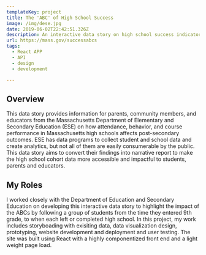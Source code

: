 ```yaml
---
templateKey: project
title: The 'ABC' of High School Success
image: /img/dese.jpg
date: 2019-06-02T22:42:51.326Z
description: An interactive data story on high school success indicators
url: https://mass.gov/successabcs
tags:
  - React APP
  - API
  - design
  - development

---
```

## Overview

This data story provides information for parents, community members, and educators from the Massachusetts Department of Elementary and Secondary Education (ESE) on how attendance, behavior, and course performance in Massachusetts high schools affects post-secondary outcomes. ESE has data programs to collect student and school data and create analytics, but not all of them are easily consumerable by the public. This data story aims to convert their findings into narrative report to make the high school cohort data more accessible and impactful to students, parents and educators.

## My Roles

I worked closely with the Department of Education and Secondary Education on developing this interactive data story to highlight the impact of the ABCs by following a group of students from the time they entered 9th grade, to when each left or completed high school. In this project, my work includes storyboading with exisiting data, data visualization design, prototyping, website development and deployment and user testing. The site was built using React with a highly componentized front end and a light weight page load.
